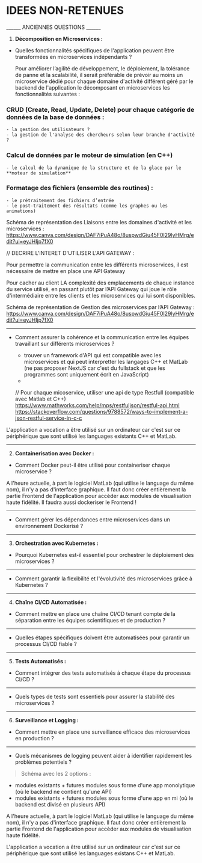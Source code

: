 # IDEES NON-RETENUES








______ ANCIENNES QUESTIONS ______

1. **Décomposition en Microservices :**

  - Quelles fonctionnalités spécifiques de l'application peuvent être transformées en microservices indépendants ?

    Pour améliorer l’agilité de développement, le déploiement, la tolérance de panne et la scalabilité, il serait préférable de prévoir au moins un microservice dédié pour chaque domaine d'activité différent géré par le backend de l'application le décomposant en microservices les fonctionnalités suivantes :

### CRUD (Create, Read, Update, Delete) pour chaque catégorie de données de la base de données :
    - la gestion des utilisateurs ?
    - la gestion de l'analyse des chercheurs selon leur branche d'activité ?

### Calcul de données par le moteur de simulation (en C++)
    - le calcul de la dynamique de la structure et de la glace par le **moteur de simulation**

### Formatage des fichiers (ensemble des routines) :
    - le prétraitement des fichiers d’entrée
    - le post-traitement des résultats (comme les graphes ou les animations) 

Schéma de représentation des Liaisons entre les domaines d'activité et les microservices :
https://www.canva.com/design/DAF7iPuA48o/8uspwdGiu45F0l29lyHMrg/edit?ui=eyJHIjp7fX0


// DECRIRE L'INTERET D'UTILISER L'API GATEWAY :

Pour permettre la communication entre les différents microservices, il est nécessaire de mettre en place une API Gateway

Pour cacher au client LA complexité des emplacements de chaque instance du service utilisé, en passant plutôt par l’API Gateway qui joue le rôle d'intermédiaire entre les clients et les microservices qui lui sont disponibles.


Schéma de représentation de Gestion des microservices par l’API Gateway :
https://www.canva.com/design/DAF7iPuA48o/8uspwdGiu45F0l29lyHMrg/edit?ui=eyJHIjp7fX0


___

  - Comment assurer la cohérence et la communication entre les équipes travaillant sur différents microservices ?
    - trouver un framework d'API qui est compatible avec les microservices et qui peut interpretter les langages C++ et MatLab (ne pas proposer NextJS car c'est du fullstack et que les programmes sont uniquement écrit en JavaScript)
    -

    // Pour chaque micoservice, utiliser une api de type Restfull (compatible avec Matlab et C++)
https://www.mathworks.com/help/mps/restfuljson/restful-api.html
https://stackoverflow.com/questions/9788572/ways-to-implement-a-json-restful-service-in-c-c


L'application a vocation a être utilisé sur un ordinateur car c'est sur ce périphérique que sont utilisé les languages existants C++ et MatLab.


___

2. **Containerisation avec Docker :**

  - Comment Docker peut-il être utilisé pour containeriser chaque microservice ?





A l'heure actuelle, à part le logiciel MatLab (qui utilise le language du même nom), il n'y a pas d'interface graphique. Il faut donc créer entièrement la partie Frontend de l'application pour accèder aux modules de visualisation haute fidélité. Il faudra aussi dockeriser le Frontend !

___

  - Comment gérer les dépendances entre microservices dans un environnement Dockerisé ?

___

3. **Orchestration avec Kubernetes :**

  - Pourquoi Kubernetes est-il essentiel pour orchestrer le déploiement des microservices ?

___

  - Comment garantir la flexibilité et l'évolutivité des microservices grâce à Kubernetes ?

___

4. **Chaîne CI/CD Automatisée :**

  - Comment mettre en place une chaîne CI/CD tenant compte de la séparation entre les équipes scientifiques et de production ?

___

  - Quelles étapes spécifiques doivent être automatisées pour garantir un processus CI/CD fiable ?

___

5. **Tests Automatisés :**

  - Comment intégrer des tests automatisés à chaque étape du processus CI/CD ?

___

  - Quels types de tests sont essentiels pour assurer la stabilité des microservices ?

___

6. **Surveillance et Logging :**

  - Comment mettre en place une surveillance efficace des microservices en production ?

  ___

  - Quels mécanismes de logging peuvent aider à identifier rapidement les problèmes potentiels ?










> Schéma avec les 2 options :
  - modules existants + futures modules sous forme d'une app monolytique (où le backend ne contient qu'une API)
  - modules existants + futures modules sous forme d'une app en mi (où le backend est divisé en plusieurs API)


  A l'heure actuelle, à part le logiciel MatLab (qui utilise le language du même nom), il n'y a pas d'interface graphique.
  Il faut donc créer entièrement la partie Frontend de l'application pour accèder aux modules de visualisation haute fidélité.

  L'application a vocation a être utilisé sur un ordinateur car c'est sur ce périphérique que sont utilisé les languages existans C++ et MatLab.